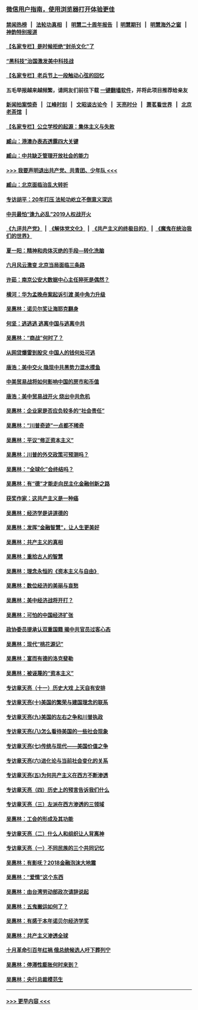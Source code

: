 ### [微信用户指南，使用浏览器打开体验更佳](https://github.com/gfw-breaker/banned-news1/blob/master/indexes/wechat-guide.md?t=0)
#### [禁闻热榜](热点新闻.md?t=0)  &nbsp;&nbsp;|&nbsp;&nbsp; [法轮功真相](https://github.com/gfw-breaker/truth/blob/master/README.md?t=0) &nbsp;&nbsp;|&nbsp;&nbsp; [明慧二十周年报告](https://github.com/gfw-breaker/mh-reports/blob/master/README.md?t=0) &nbsp;&nbsp;|&nbsp;&nbsp;[明慧期刊](https://github.com/gfw-breaker/mh-qikan) &nbsp;&nbsp;|&nbsp;&nbsp; [明慧海外之窗](https://github.com/gfw-breaker/mh-news/blob/master/README.md?t=0) &nbsp;&nbsp;|&nbsp;&nbsp; [神韵特别报道](https://github.com/gfw-breaker/mh-news/blob/master/shenyun.md?t=0)
#### [【名家专栏】是时候拒绝“封杀文化”了](../pages/nsc423/n11814093.md?t=02100655) 
#### [“黑科技”治国激发美中科技战](../pages/nsc423/n11638056.md?t=02100655) 
#### [【名家专栏】老兵节上一段触动心弦的回忆](../pages/nsc423/n11646016.md?t=02100655) 
#### 五毛举报越来越频繁，请网友们前往下载 [一键翻墙软件](https://github.com/gfw-breaker/ssr-accounts)，并将此项目推荐给亲友
#### [新闻拍案惊奇](https://github.com/gfw-breaker/banned-news1/blob/master/pages/link4.md) &nbsp;&nbsp;|&nbsp;&nbsp; [江峰时刻](https://github.com/gfw-breaker/banned-news1/blob/master/pages/link4.md) &nbsp;&nbsp;|&nbsp;&nbsp; [文昭谈古论今](https://github.com/gfw-breaker/banned-news1/blob/master/pages/link4.md) &nbsp;&nbsp;|&nbsp;&nbsp; [天亮时分](https://github.com/gfw-breaker/banned-news1/blob/master/pages/link4.md) &nbsp;&nbsp;|&nbsp;&nbsp; [萧茗看世界](https://github.com/gfw-breaker/banned-news1/blob/master/pages/link4.md) &nbsp;&nbsp;|&nbsp;&nbsp; [北京老茶馆](https://github.com/gfw-breaker/banned-news1/blob/master/pages/link4.md) &nbsp;&nbsp;|&nbsp;&nbsp; 
#### [【名家专栏】公立学校的起源：集体主义与失败](../pages/nsc423/n11601833.md?t=02100655) 
#### [臧山：港澳办表态透露四大关键](../pages/nsc423/n11421628.md?t=02100655) 
#### [臧山：中共缺乏管理开放社会的能力](../pages/nsc423/n11407457.md?t=02100655) 
#### [>>> 我要声明退出共产党、共青团、少年队 <<<](https://github.com/begood0513/goodnews/blob/master/quit/letter.md) 
#### [臧山：北京面临治乱大转折](../pages/nsc423/n11406895.md?t=02100655) 
#### [专访胡平：20年打压 法轮功屹立不倒意义深远](../pages/nsc423/n11398800.md?t=02100655) 
#### [中共最怕“逢九必乱”2019人权战开火](../pages/nsc423/n11385248.md?t=02100655) 
#### [《九评共产党》](https://github.com/begood0513/9ping.md/blob/master/README.md) &nbsp;|&nbsp; [《解体党文化》](../../../../jtdwh.md/blob/master/README.md)  &nbsp;|&nbsp; [《共产主义的终极目的》](../../../../gczydzjmd.md/blob/master/README.md) &nbsp;|&nbsp; [《魔鬼在统治我们的世界》](../../../../mgztzwmdsj.md/blob/master/README.md) 
#### [夏一阳：精神和肉体灭绝的手段—转化洗脑](../pages/nsc423/n11368250.md?t=02100655) 
#### [六月风云激变 北京当局面临三条路](../pages/nsc423/n11313668.md?t=02100655) 
#### [许茹：南京公安大数据中心主任猝死是偶然？](../pages/nsc423/n11064744.md?t=02100655) 
#### [横河：华为孟晚舟案起诉引渡 美中角力升级](../pages/nsc423/n11027230.md?t=02100655) 
#### [吴惠林：诺贝尔奖让海耶克翻身](../pages/nsc423/n10890049.md?t=02100655) 
#### [何坚：逃逃逃 逃离中国与逃离中共](../pages/nsc423/n10592891.md?t=02100655) 
#### [吴惠林：“商战”何时了？](../pages/nsc423/n10573558.md?t=02100655) 
#### [从网贷爆雷到股灾 中国人的钱何处可逃](../pages/nsc423/n10572800.md?t=02100655) 
#### [唐浩：美中交火 隐现中共黑势力混水摸鱼](../pages/nsc423/n10544040.md?t=02100655) 
#### [中美贸易战将如何影响中国的房市和币值](../pages/nsc423/n10543697.md?t=02100655) 
#### [唐浩：美中贸易战开火 烧出中共危机](../pages/nsc423/n10540126.md?t=02100655) 
#### [吴惠林：企业家是否应负较多的“社会责任”](../pages/nsc423/n10535022.md?t=02100655) 
#### [吴惠林：“川普奇迹”一点都不稀奇](../pages/nsc423/n10512808.md?t=02100655) 
#### [吴惠林：平议“修正资本主义”](../pages/nsc423/n10495724.md?t=02100655) 
#### [吴惠林：川普的外交政策可预测吗？](../pages/nsc423/n10462387.md?t=02100655) 
#### [吴惠林：“全球化”会终结吗？](../pages/nsc423/n10452838.md?t=02100655) 
#### [吴惠林：有“德”才能走向民主化金融创新之路](../pages/nsc423/n10432292.md?t=02100655) 
#### [获奖作家：这共产主义是一种癌](../pages/nsc423/n10431541.md?t=02100655) 
#### [吴惠林：经济学是讲道德的](../pages/nsc423/n10398014.md?t=02100655) 
#### [吴惠林：发挥“金融智慧”，让人生更美好](../pages/nsc423/n10375019.md?t=02100655) 
#### [吴惠林：共产主义的真相](../pages/nsc423/n10351394.md?t=02100655) 
#### [吴惠林：重拾古人的智慧](../pages/nsc423/n10337691.md?t=02100655) 
#### [吴惠林：理念永恒的《资本主义与自由》](../pages/nsc423/n10316274.md?t=02100655) 
#### [吴惠林：数位经济的美丽与哀愁](../pages/nsc423/n10292946.md?t=02100655) 
#### [吴惠林：美中经济战将开打？](../pages/nsc423/n10258825.md?t=02100655) 
#### [吴惠林：可怕的中国经济扩张](../pages/nsc423/n10219147.md?t=02100655) 
#### [政协委员提承认双重国籍 揭中共官员过客心态](../pages/nsc423/n10208809.md?t=02100655) 
#### [吴惠林：现代“桃花源记”](../pages/nsc423/n10185234.md?t=02100655) 
#### [吴惠林：富而有德的洛克斐勒](../pages/nsc423/n10142264.md?t=02100655) 
#### [吴惠林：被诬蔑的“资本主义”](../pages/nsc423/n10124816.md?t=02100655) 
#### [专访章天亮（十一）历史大戏 上天自有安排](../pages/nsc423/n10094905.md?t=02100655) 
#### [专访章天亮(十)美国的繁荣与建国理念的联系](../pages/nsc423/n10094899.md?t=02100655) 
#### [专访章天亮(九)美国的左右之争和川普执政](../pages/nsc423/n10094889.md?t=02100655) 
#### [专访章天亮(八)怎么看待美国的一些社会现象](../pages/nsc423/n10094857.md?t=02100655) 
#### [专访章天亮(七)传统与现代——美国价值之争](../pages/nsc423/n10093140.md?t=02100655) 
#### [专访章天亮(六)进化论与当前社会变化的关系](../pages/nsc423/n10092036.md?t=02100655) 
#### [专访章天亮(五)为何共产主义在西方不断渗透](../pages/nsc423/n10083620.md?t=02100655) 
#### [专访章天亮（四）历史上的预言告诉我们什么](../pages/nsc423/n10083606.md?t=02100655) 
#### [专访章天亮（三）左派在西方渗透的三领域](../pages/nsc423/n10081115.md?t=02100655) 
#### [吴惠林：工会的形成及其功能](../pages/nsc423/n10080633.md?t=02100655) 
#### [专访章天亮（二）什么人和组织让人背离神](../pages/nsc423/n10076637.md?t=02100655) 
#### [专访章天亮（一）不同民族的三个共同记忆](../pages/nsc423/n10074188.md?t=02100655) 
#### [吴惠林：有影呒？2018金融泡沫大地震](../pages/nsc423/n10040534.md?t=02100655) 
#### [吴惠林：“爱情”这个东西](../pages/nsc423/n10019423.md?t=02100655) 
#### [吴惠林：由台湾劳动部政次请辞说起](../pages/nsc423/n9979679.md?t=02100655) 
#### [吴惠林：五鬼搬运如何了？](../pages/nsc423/n9925338.md?t=02100655) 
#### [吴惠林：有感于本年诺贝尔经济学奖](../pages/nsc423/n9871883.md?t=02100655) 
#### [吴惠林：共产主义渗透全球](../pages/nsc423/n9812748.md?t=02100655) 
#### [十月革命引百年红祸 俄总统候选人吁下葬列宁](../pages/nsc423/n9810182.md?t=02100655) 
#### [吴惠林：停滞性膨胀何时来到？](../pages/nsc423/n9764136.md?t=02100655) 
#### [吴惠林：央行总裁模范生](../pages/nsc423/n9728134.md?t=02100655) 

----
#### [ >>> 更早内容 <<< ](../indexes/nsc423-earlier.md)

